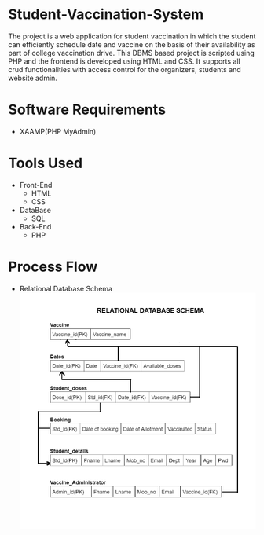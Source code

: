 # Student-Vaccination-System
The project is a web application for student vaccination in which the student can efficiently schedule date and vaccine on the basis of their availability as part of college vaccination drive. This DBMS based project is scripted using PHP and the frontend is developed using HTML and CSS. It supports all crud functionalities with access control for the organizers, students and website admin.
# Software Requirements
* XAAMP(PHP MyAdmin)
# Tools Used
* Front-End
  * HTML
  * CSS
* DataBase
  * SQL
* Back-End
  * PHP
# Process Flow
* Relational Database Schema
![](https://github.com/bhavyanathb/Student-Vaccination-System/blob/main/Images/schema.png)
